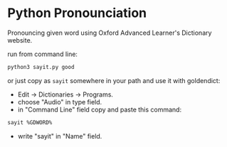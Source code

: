 # Python Pronounciation
Pronouncing given word using Oxford Advanced Learner's Dictionary website.  

run from command line:
``` bash
python3 sayit.py good
```
or just copy as `sayit` somewhere in your path and use it with goldendict:
- Edit -> Dictionaries -> Programs.
- choose "Audio" in type field.
- in "Command Line" field copy and paste this command:
``` bash
sayit %GDWORD%
```
- write "sayit" in "Name" field.
